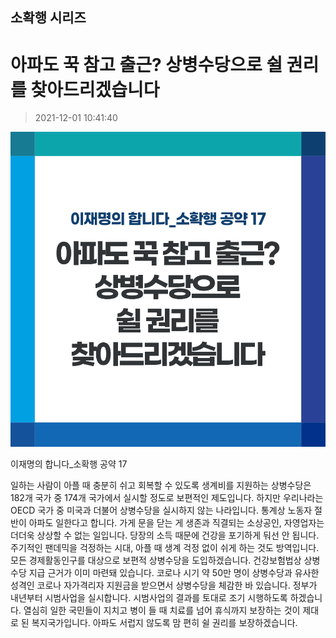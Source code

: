 ## 소확행 시리즈
# 아파도 꾹 참고 출근? 상병수당으로 쉴 권리를 찾아드리겠습니다
> 2021-12-01 10:41:40

![아파도 꾹 참고 출근? 상병수당으로 쉴 권리를 찾아드리겠습니다](018.png)

이재명의 합니다_소확행 공약 17



일하는 사람이 아플 때 충분히 쉬고 회복할 수 있도록 생계비를 지원하는 상병수당은 182개 국가 중 174개 국가에서 실시할 정도로 보편적인 제도입니다.
하지만 우리나라는 OECD 국가 중 미국과 더불어 상병수당을 실시하지 않는 나라입니다. 
통계상 노동자 절반이 아파도 일한다고 합니다. 가게 문을 닫는 게 생존과 직결되는 소상공인, 자영업자는 더더욱 상상할 수 없는 일입니다.
당장의 소득 때문에 건강을 포기하게 둬선 안 됩니다. 주기적인 팬데믹을 걱정하는 시대, 아플 때 생계 걱정 없이 쉬게 하는 것도 방역입니다. 
모든 경제활동인구를 대상으로 보편적 상병수당을 도입하겠습니다. 
건강보험법상 상병수당 지급 근거가 이미 마련돼 있습니다. 코로나 시기 약 50만 명이 상병수당과 유사한 성격인 코로나 자가격리자 지원금을 받으면서 상병수당을 체감한 바 있습니다. 
정부가 내년부터 시범사업을 실시합니다. 시범사업의 결과를 토대로 조기 시행하도록 하겠습니다. 
열심히 일한 국민들이 지치고 병이 들 때 치료를 넘어 휴식까지 보장하는 것이 제대로 된 복지국가입니다. 아파도 서럽지 않도록 맘 편히 쉴 권리를 보장하겠습니다.